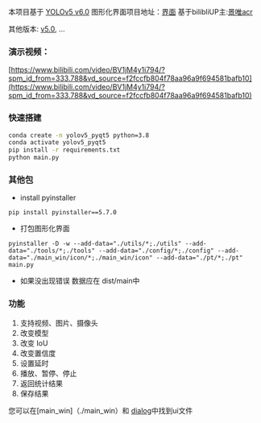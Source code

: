 本项目基于 [YOLOv5 v6.0](https://github.com/ultralytics/yolov5/tree/v6.0)
图形化界面项目地址：[界面](https://github.com/Javacr/PyQt5-YOLOv5)
基于bilibliUP主:[景唯acr](https://space.bilibili.com/34704910)

其他版本: [v5.0](https://github.com/Javacr/PyQt5-YOLOv5/tree/yolov5_v5.0), ...

### 演示视频：
[https://www.bilibili.com/video/BV1jM4y1i794/?spm_id_from=333.788&vd_source=f2fccfb804f78aa96a9f694581bafb10](https://www.bilibili.com/video/BV1jM4y1i794/?spm_id_from=333.788&vd_source=f2fccfb804f78aa96a9f694581bafb10)

### 快速搭建

```bash
conda create -n yolov5_pyqt5 python=3.8
conda activate yolov5_pyqt5
pip install -r requirements.txt
python main.py
```
### 其他包

- install pyinstaller

```
pip install pyinstaller==5.7.0
```

- 打包图形化界面

```
pyinstaller -D -w --add-data="./utils/*;./utils" --add-data="./tools/*;./tools" --add-data="./config/*;./config" --add-data="./main_win/icon/*;./main_win/icon" --add-data="./pt/*;./pt" main.py
```

- 如果没出现错误 数据应在 dist/main中

### 功能

1. 支持视频、图片、摄像头
2. 改变模型
3. 改变 IoU
4. 改变置信度
5. 设置延时
6. 播放、暂停、停止
7. 返回统计结果
8. 保存结果

您可以在[main_win]（./main_win）和 [dialog](dialog)中找到ui文件



